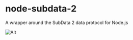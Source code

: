 # node-subdata-2

A wrapper around the SubData 2 data protocol for Node.js

![Alt](https://repobeats.axiom.co/api/embed/d3888f0fbfe57607655d9023cc797dae211cb447.svg "Repobeats analytics image")
